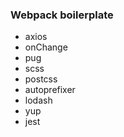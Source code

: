 ### Webpack boilerplate

- axios
- onChange
- pug
- scss
- postcss
- autoprefixer
- lodash
- yup
- jest
